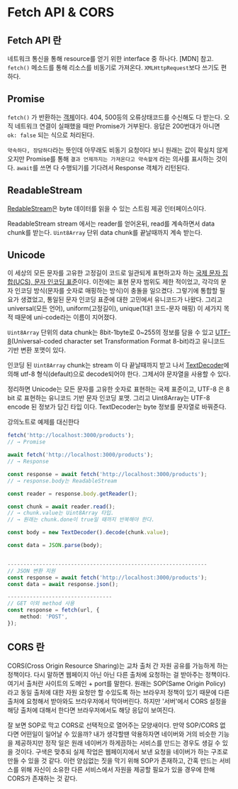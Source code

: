 # Fetch API & CORS

## Fetch API 란

네트워크 통신을 통해 resource를 얻기 위한 interface 중 하나다. [MDN] 참고. `fetch()` 메소드를 통해 리소스를 비동기로 가져온다. `XMLHttpRequest`보다 쓰기도 편하다.

## Promise

`fetch()` 가 반환하는 [객체](https://developer.mozilla.org/ko/docs/Web/JavaScript/Reference/Global_Objects/Promise)이다. 404, 500등의 오류상태코드를 수신해도 다 받는다. 오직 네트워크 연결이 실패했을 때만 Promise가 거부된다. 응답은 200번대가 아니면 `ok: false` 되는 식으로 처리된다.

`약속하다, 장담하다`라는 뜻인데 아무래도 비동기 요청이다 보니 원래는 값이 확실치 않게 오지만 Promise를 통해 `결과 언제까지는 가져온다고 약속할게` 라는 의사를 표시하는 것이다. `await`를 쓰면 다 수행되기를 기다려서 Response 객체가 리턴된다.

## ReadableStream

[RedableStream](https://developer.mozilla.org/ko/docs/Web/API/ReadableStream)은 byte 데이터를 읽을 수 있는 스트림 제공 인터페이스이다.

ReadableStream stream 에서는 reader를 얻어온뒤, read를 계속하면서 data chunk를 받는다. `Uint8Array` 단위 data chunk를 끝날때까지 계속 받는다.

## Unicode

이 세상의 모든 문자를 고유한 고정길이 코드로 일관되게 표현하고자 하는 [국제 문자 집합(UCS), 문자 인코딩 표준](https://home.unicode.org/about-unicode/)이다. 이전에는 표현 문자 범위도 제한 적이었고, 각각의 문자 인코딩 방식(문자를 숫자로 매핑하는 방식)이 충돌을 일으켰다. 그렇기에 통합할 필요가 생겼었고, 통일된 문자 인코딩 표준에 대한 고민에서 유니코드가 나왔다. 그리고 universal(모든 언어), uniform(고정길이), unique(1대1 코드-문자 매핑) 이 세가지 목적 때문에 uni-code라는 이름이 지어졌다.

`Uint8Array` 단위의 data chunk는 8bit-1byte로 0~255의 정보를 담을 수 있고 [UTF-8](https://ko.wikipedia.org/wiki/UTF-8)(Universal-coded character set Transformation Format 8-bit)라고 유니코드 기반 변환 포맷이 있다.

인코딩 된 `Uint8Array` chunk는 stream 이 다 끝날때까지 받고 나서 [TextDecoder](https://ko.javascript.info/text-decoder)에 의해 utf-8 형식(default)으로 decode되어야 한다. 그제서야 문자열을 사용할 수 있다.

정리하면 Unicode는 모든 문자를 고유한 숫자로 표현하는 국제 표준이고, UTF-8 은 8 bit 로 표현하는 유니코드 기반 문자 인코딩 포맷. 그리고 Uint8Array는 UTF-8 encode 된 정보가 담긴 타입 이다. TextDecoder는 byte 정보를 문자열로 바꿔준다.

강의노트로 예제를 대신한다

```typescript
fetch('http://localhost:3000/products');
// → Promise

await fetch('http://localhost:3000/products');
// → Response

const response = await fetch('http://localhost:3000/products');
// → response.body는 ReadableStream

const reader = response.body.getReader();

const chunk = await reader.read();
// → chunk.value는 Uint8Array 타입.
// → 원래는 chunk.done이 true일 때까지 반복해야 한다.

const body = new TextDecoder().decode(chunk.value);

const data = JSON.parse(body);


---------------------------------------------------------------
// JSON 변환 지원
const response = await fetch('http://localhost:3000/products');
const data = await response.json();

---------------------------------
// GET 이외 method 사용
const response = fetch(url, {
	method: 'POST',
});
```

## CORS 란

CORS(Cross Origin Resource Sharing)는 교차 출처 간 자원 공유를 가능하게 하는 정책이다. 다시 말하면 웹페이지 아닌 아닌 다른 출처에 요청하는 걸 받아주는 정책이다. 여기서 출처란 사이트의 도메인 + port를 말한다. 원래는 SOP(Same Origin Policy)라고 동일 출처에 대한 자원 요청만 할 수있도록 하는 브라우저 정책이 있기 때문에 다른 출처에 요청해서 받아와도 브라우저에서 막아버린다. 하지만 '서버'에서 CORS 설정을 해당 출처에 대해서 한다면 브라우저에서도 해당 응답이 보여진다.

잘 보면 SOP로 막고 CORS로 선택적으로 열어주는 모양새이다. 만약 SOP/CORS 없다면 어떤일이 일어날 수 있을까? 내가 생각할땐 악용하자면 네이버와 거의 비슷한 기능을 제공하지만 정작 일은 원래 네이버가 하게끔하는 서비스를 만드는 경우도 생길 수 있을 것이다. 구색은 맞추되 실제 작업은 웹페이지에서 보낸 요청을 네이버가 하는 구조로 만들 수 있을 것 같다. 이런 양심없는 짓을 막기 위해 SOP가 존재하고, 간혹 만드는 서비스를 위해 자신이 소유한 다른 서비스에서 자원을 제공할 필요가 있을 경우에 한해 CORS가 존재하는 것 같다.
